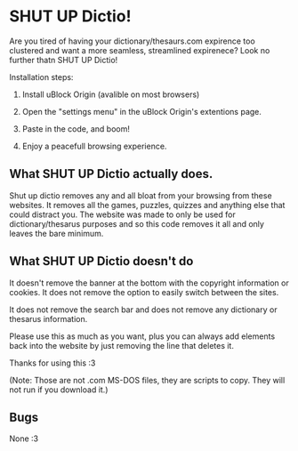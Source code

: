 # SHUT UP Dictio!
Are you tired of having your dictionary/thesaurs.com expirence too clustered and want a more seamless, streamlined expirenece? Look no further thatn SHUT UP Dictio!

Installation steps: 

1. Install uBlock Origin (avalible on most browsers)

2. Open the "settings menu" in the uBlock Origin's extentions page.

3. Paste in the code, and boom!

4. Enjoy a peacefull browsing experience.

## What SHUT UP Dictio actually does.

Shut up dictio removes any and all bloat from your browsing from these websites.
It removes all the games, puzzles, quizzes and anything else that could distract you. 
The website was made to only be used for dictionary/thesarus purposes and so this code removes it all and only leaves the bare minimum.

## What SHUT UP Dictio doesn't do

It doesn't remove the banner at the bottom with the copyright information or cookies. It does not remove the option to easily switch between the sites.

It does not remove the search bar and does not remove any dictionary or thesarus information. 


Please use this as much as you want, plus you can always add elements back into the website by just removing the line that deletes it.

Thanks for using this :3

(Note: Those are not .com MS-DOS files, they are scripts to copy. They will not run if you download it.)

## Bugs

None :3 
